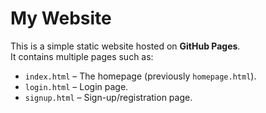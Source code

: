 # My Website

This is a simple static website hosted on **GitHub Pages**.  
It contains multiple pages such as:

- `index.html` – The homepage (previously `homepage.html`).
- `login.html` – Login page.
- `signup.html` – Sign-up/registration page.
